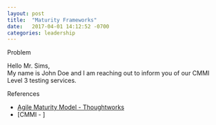 ```yaml
---
layout: post
title:  "Maturity Frameworks"
date:   2017-04-01 14:12:52 -0700
categories: leadership
---
```

Problem

Hello Mr. Sims,  
My name is John Doe and I am reaching out to inform you of our CMMI Level 3 testing services.

References
* [Agile Maturity Model - Thoughtworks]()
* [CMMI - ]